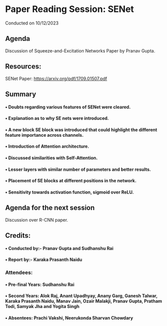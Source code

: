 # Paper Reading Session: SENet
Conducted on 10/12/2023

## Agenda
Discussion of Squeeze-and-Excitation Networks Paper by Pranav Gupta.

## Resources:
SENet Paper: https://arxiv.org/pdf/1709.01507.pdf

## Summary
#### • Doubts regarding various features of SENet were cleared.
#### • Explanation as to why SE nets were introduced.
#### • A new block SE block was introduced that could highlight the different feature importance across channels.
#### • Introduction of Attention architecture.
#### • Discussed similarities with Self-Attention.
#### • Lesser layers with similar number of parameters and better results.
#### • Placement of SE blocks at different positions in the network.
#### • Sensitivity towards activation function, sigmoid over ReLU.

## Agenda for the next session
Discussion over R-CNN paper.

## Credits: 
#### • Conducted by:- Pranav Gupta and Sudhanshu Rai
#### • Report by:- Karaka Prasanth Naidu

### Attendees:
#### •	Pre-final Years: Sudhanshu Rai
#### •	Second Years: Alok Raj, Anant Upadhyay, Anany Garg, Ganesh Talwar, Karaka Prasanth Naidu, Manav Jain, Ozair Malakji, Pranav Gupta, Pratham Todi, Samyak Jha and Yogita Singh
#### • Absentees: Prachi Vakshi, Neerukonda Sharvan Chowdary
